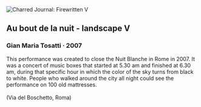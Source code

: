 <div class="artwork-of-the-day">
  <div class="container">
    <div class="img-wrapper">
      <img
        src="https://uploads3.wikiart.org/00318/images/gian-maria-tosatti/img-4040.jpg"
        alt="Charred Journal: Firewritten V" />
    </div>
    <div class="artwork-detail">
      <div class="artwork-origin"> 
        <h2 class="artwork-name">Au bout de la nuit - landscape V</h2>
        <h3 class="artist">
          Gian Maria Tosatti
                    ·  2007
        </h3>
      </div>
      <p class="description">
        <span class="artwork-description-text ng-binding" ng-bind-html="viewModel.ArtworkOfTheDay.Description | unsafe">This performance was created to close the Nuit Blanche in Rome in 2007. It was a concert of music boxes that started at 5.30 am and finished at 6.30 am, during that specific hour in which the color of the sky turns from black to white. People who walked around the city all night could see the performance on 100 old mattresses.<br><br>(Via del Boschetto, Roma)</span>
                        <div class="text-shadow-container ng-hide" ng-show="showShadow"></div>
      </p>
    </div>
  </div>

</div>
